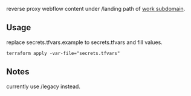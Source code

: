 reverse proxy webflow content under /landing path of [work subdomain](https://work.nexf.org).

## Usage

replace secrets.tfvars.example to secrets.tfvars and fill values.

```
terraform apply -var-file="secrets.tfvars" 
```

## Notes

currently use /legacy instead. 

